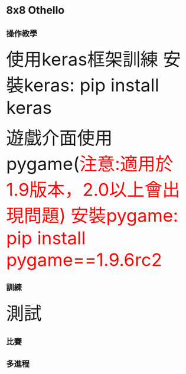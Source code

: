 # 8x8 Othello

## 操作教學
<font size="14">使用keras框架訓練
安裝keras: pip install keras

遊戲介面使用pygame(<font color=red>注意:適用於1.9版本，2.0以上會出現問題)
安裝pygame: pip install pygame==1.9.6rc2</font></font>
## 訓練
<font size="14">測試</font>

## 比賽

## 多進程
